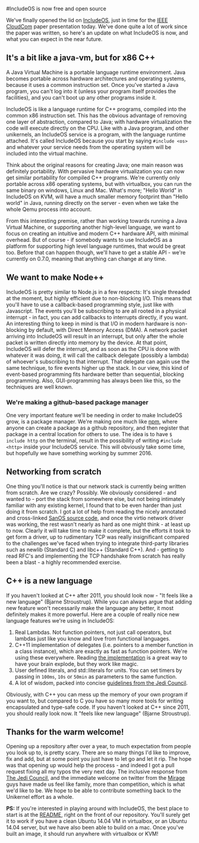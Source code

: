 #IncludeOS is now free and open source

We've finally opened the lid on [IncludeOS](http://www.includeos.org), just in time for the [IEEE CloudCom](http://2015.cloudcom.org/) paper presentation today. We've done quite a lot of work since the paper was written, so here's an update on what IncludeOS is now, and what you can expect in the near future. 

## It's a bit like a java-vm, but for x86 C++
A Java Virtual Machine is a portable language runtime environment. Java becomes portable across hardware architectures and operating systems, because it uses a common instruction set. Once you've started a Java program, you can't log into it (unless your program itself provides the facilities), and you can't boot up any other programs inside it.

IncludeOS is like a language runtime for C++ programs, compiled into the common x86 instruction set. This has the obvious advantage of removing one layer of abstraction, compared to Java; with hardware virtualization the code will execute directly on the CPU. Like with a Java program, and other unikernels, an IncludeOS service is a program, with the language runtime attached. It's called IncludeOS because you start by saying `#include <os>` and whatever your service needs from the operating system will be included into the virtual machine. 

Think about the original reasons for creating Java; one main reason was definitely portability. With pervasive hardware virtualization you can now get similar portability for compiled C++ programs. We're currently only portable across x86 operating systems, but with virtualbox, you can run the same binary on windows, Linux and Mac. What's more; "Hello World" in IncludeOS on KVM, will have a much smaller memory footprint than "Hello world" in Java, running directly on the server - even when we take the whole Qemu process into account.

From this interesting premise, rather than working towards running a Java Virtual Machine, or supporting another high-level language, we want to focus on creating an intuitive and modern C++ hardware API, with minimal overhead. But of course - if somebody wants to use IncludeOS as a platform for supporting high level language runtimes, that would be great too. Before that can happen though, we'll have to get a stable API -  we're currently on 0.7.0, meaning that anything can change at any time.

## We want to make Node++
IncludeOS is pretty similar to Node.js in a few respects: It's single threaded at the moment, but highly efficient due to non-blocking I/O. This means that you'll have to use a callback-based programming style, just like with Javascript. The events you'll be subscribing to are all rooted in a physical interrupt - in fact, you can add callbacks to interrupts directly, if you want.  An interesting thing to keep in mind is that I/O in modern hardware is non-blocking by default, with Direct Memory Access (DMA). A network packet arriving into IncludeOS will result in an interrupt, but only after the whole packet is written directly into memory by the device. At that point, IncludeOS will defer the interrupt, and as soon as the CPU is done with whatever it was doing, it will call the callback delegate (possibly a lambda) of whoever's subscribing to that interrupt. That delegate can again use the same technique, to fire events higher up the stack. In our view, this kind of event-based programming fits hardware better than sequential, blocking programming. Also, GUI-programming has always been like this, so the techniques are well known. 

### We're making a github-based package manager
One very important feature we'll be needing in order to make IncludeOS grow, is a package manager. We're making one much like [npm](https://www.npmjs.com/), where anyone can create a package as a github repository, and then register that package in a central location for others to use. The idea is to have `$ include http` on the terminal, result in the possibility of writing `#include <http>` inside your IncludeOS service. This will obviously take some time, but hopefully we have something working by summer 2016.

## Networking from scratch
One thing you'll notice is that our network stack is currently being written from scratch. Are we crazy? Possibly. We obviously considered - and wanted to - port the stack from somewhere else, but not being intimately familiar with any existing kernel, I found that to be even harder than just doing it from scratch. I got a lot of help from reading the nicely annotated and cross-linked [SanOS source code](http://www.jbox.dk/sanos/source/), and once the virtio network driver was working, the rest wasn't nearly as hard as one might think - at least up to now. Clearly it will take time to make it complete, but the efforts it took to get form a driver, up to rudimentary TCP was really insignificant compared to the challenges we've faced when trying to integrate third-party libraries such as newlib (Standard C) and libc++ (Standard C++). And - getting to read RFC's and implementing the TCP handshake from scratch has really been a blast - a highly recommended exercise.


## C++ is a new language
If you haven't looked at C++ after 2011, you should look now -  "It feels like a new language" (Bjarne Stroustrup). While you can always argue that adding new feature won't necessarily make the language any better, it most definitely makes it more powerful. Here are a couple of really nice new language features we're using in IncludeOS:

1. Real Lambdas. Not function pointers, not just call operators, but lambdas just like you know and love from functional languages.
2. C++11 implementation of delegates (i.e. pointers to a member function in a class instance), which are exactly as fast as function pointers. We're using these everywhere. Reading [the implementation](https://github.com/hioa-cs/IncludeOS/blob/master/api/utility/delegate.hpp) is a great way to have your brain explode, but they work like magic.
4. User defined literals, and std::literals for units. You can set timers by passing in `100ms`, `10s` or `50min` as parameters to the same function. 
3. A lot of wisdom, packed into concise [guidelines from the Jedi Council](https://github.com/isocpp/CppCoreGuidelines).

Obviously, with C++ you can mess up the memory of your own program if you want to, but compared to C you have so many more tools for writing encapsulated and type-safe code. If you haven't looked at C++ since 2011, you should really look now. It "feels like new language" (Bjarne Stroustrup).

## Thanks for the warm welcome!
Opening up a repository after over a year, to much expectation from people you look up to, is pretty scary. There are so many things I'd like to improve, fix and add, but at some point you just have to let go and let it rip. The hope was that opening up would help the process - and indeed I got a pull request fixing all my typos the very next day. The inclusive response from [The Jedi Council](https://isocpp.org/), and the immediate welcome on twitter from the [Mirage](https://mirage.io/) guys have made us feel like family, more than competition, which is what we'd like to be. We hope to be able to contribute something back to the Unikernel effort as a whole.

**PS:**
If you're interested in playing around with IncludeOS, the best place to start is at the [README](https://github.com/hioa-cs/IncludeOS/blob/master/README.md), right on the front of our repository. You'll surely get it to work if you have a clean Ubuntu 14.04 VM in virtualbox, or an Ubuntu 14.04 server, but we have also been able to build on a mac. Once you've built an image, it should run anywhere with virtualbox or KVM!
